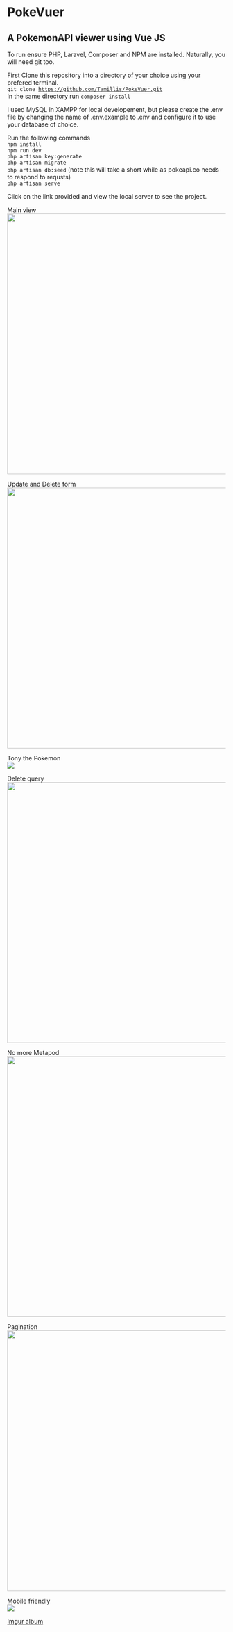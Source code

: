<h1>PokeVuer</h1>
<h2> A PokemonAPI viewer using Vue JS </h2>

To run ensure PHP, Laravel, Composer and NPM are installed.
Naturally, you will need git too.

First Clone this repository into a directory of your choice using your prefered terminal.<br/>
<code>git clone https://github.com/Tamillis/PokeVuer.git</code><br/>
In the same directory run
<code>composer install</code><br/>

I used MySQL in XAMPP for local developement, but please create the .env file by changing the name of .env.example to .env and configure it to use your database of choice.

Run the following commands<br/>
<code>npm install</code><br/>
<code>npm run dev</code><br/>
<code>php artisan key:generate</code><br/>
<code>php artisan migrate</code><br/>
<code>php artisan db:seed</code> (note this will take a short while as pokeapi.co needs to respond to requsts)<br/>
<code>php artisan serve</code><br/>

Click on the link provided and view the local server to see the project.

Main view<br/>
<img src="https://i.imgur.com/1juTbft.png" width=600>

Update and Delete form<br/>
<img src="https://i.imgur.com/1Lv0UaI.png" width=600>

Tony the Pokemon<br/>
<img src="https://i.imgur.com/V98bOKJ.png">

Delete query<br/>
<img src="https://i.imgur.com/qGWcegB.png" width=600>

No more Metapod<br/>
<img src="https://i.imgur.com/03uu8tU.png" width=600>

Pagination<br/>
<img src="https://i.imgur.com/Z10weHs.png" width=600>

Mobile friendly<br/>
<img src="https://i.imgur.com/uBlGAK9.png">

<a href="https://imgur.com/a/xVc8YJG" width=600>Imgur album</a>
